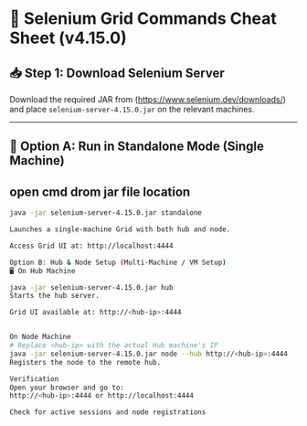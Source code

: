 # 🧪 Selenium Grid Commands Cheat Sheet (v4.15.0)

## 📥 Step 1: Download Selenium Server

Download the required JAR from (https://www.selenium.dev/downloads/)  and place `selenium-server-4.15.0.jar` on the relevant machines.

---

## 🚀 Option A: Run in Standalone Mode (Single Machine)
## open cmd drom jar file location
```bash
java -jar selenium-server-4.15.0.jar standalone

Launches a single-machine Grid with both hub and node.

Access Grid UI at: http://localhost:4444

Option B: Hub & Node Setup (Multi-Machine / VM Setup)
🖥️ On Hub Machine

java -jar selenium-server-4.15.0.jar hub
Starts the hub server.

Grid UI available at: http://<hub-ip>:4444


On Node Machine
# Replace <hub-ip> with the actual Hub machine's IP
java -jar selenium-server-4.15.0.jar node --hub http://<hub-ip>:4444
Registers the node to the remote hub.

Verification
Open your browser and go to:
http://<hub-ip>:4444 or http://localhost:4444

Check for active sessions and node registrations
